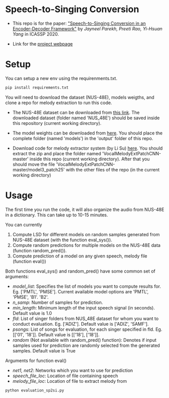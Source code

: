 # Speech-to-Singing Conversion

* This repo is for the paper:  ["Speech-to-Singing Conversion in an Encoder-Decoder Framework"](https://arxiv.org/abs/2002.06595) by *Jayneel Parekh, Preeti Rao, Yi-Hsuan Yang* in ICASSP 2020.

* Link for the [project webpage](https://jayneelparekh.github.io/icassp20/)

# Setup
You can setup a new env using the requirenments.txt.  
   ```sh
   pip install requirements.txt
   ```
You will need to download the dataset (NUS-48E), models weigths, and clone a repo for melody extraction to run this code. 

* The NUS-48E dataset can be downloaded from <a href="https://smcnus.comp.nus.edu.sg/nus-48e-sung-and-spoken-lyrics-corpus/" rel="nofollow"> this link</a>. The downloaded dataset (folder named 'NUS_48E') should be saved inside this repository (current working directory). 

* The model weights can be downloaded from <a href="https://drive.google.com/file/d/18IiV4c-OBw2gnldlo9s7z8_Bzy6iKD0H/view?usp=sharing" rel="nofollow"> here</a>. You should place the complete folder (named 'models') in the 'output' folder of this repo.

* Download code for melody extractor system (by Li Su) [here](https://github.com/leo-so/VocalMelodyExtPatchCNN). You should extract the zip and place the folder named 'VocalMelodyExtPatchCNN-master' inside this repo (current working directory). After that you should move the file 'VocalMelodyExtPatchCNN-master/model3_patch25' with the other files of the repo (in the current working directory) 


# Usage
The first time you run the code, it will also organize the audio from NUS-48E in a dictionary. This can take up to 10-15 minutes.

You can currently 
1. Compute LSD for different models on random samples generated from NUS-48E dataset (with the function eval_sys()).
2. Compute random predictions for multiple models on the NUS-48E data (function random_pred()).
3. Compute prediction of a model on any given speech, melody file (function eval())

Both functions eval_sys() and random_pred() have some common set of arguments:
* *model_list*: Specifies the list of models you want to compute results for. Eg. \['PMTL', 'PMSE'\]. Current available model options are 'PMTL', 'PMSE', 'B1'. 'B2'.
* *n_samp*: Number of samples for prediction. 
* *min_length*: Minimum length of the input speech signal (in seconds). Default value is 1.0
* *fld*: List of singer folders from NUS_48E dataset for whom you want to conduct evaluation. Eg. \['ADIZ'\]. Default value is \['ADIZ', 'SAMF'\].
* *psongs*: List of songs for evaluation, for each singer specified in fld. Eg. \[\['01', '18'\]\]. Default value is \[\['18'\], \['18'\]\].
* *random* (Not available with random_pred() function): Denotes if input samples used for prediction are randomly selected from the generated samples. Default value is True

Arguments for function eval()
* *net1, net2*: Networks which you want to use for prediction
* *speech_file_loc*: Location of file containing speech
* *melody_file_loc*: Location of file to extract melody from

```
python evaluation_sp2si.py
```
